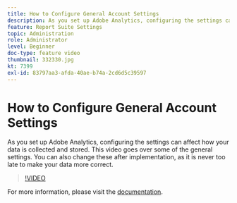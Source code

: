 ```yaml
---
title: How to Configure General Account Settings
description: As you set up Adobe Analytics, configuring the settings can affect how your data is collected and stored. This video goes over some of the general settings. You can also change these after implementation, as it is never too late to make your data more correct.
feature: Report Suite Settings
topic: Administration
role: Administrator
level: Beginner
doc-type: feature video
thumbnail: 332330.jpg
kt: 7399
exl-id: 83797aa3-afda-40ae-b74a-2cd6d5c39597
---
```

# How to Configure General Account Settings

As you set up Adobe Analytics, configuring the settings can affect how your data is collected and stored. This video goes over some of the general settings. You can also change these after implementation, as it is never too late to make your data more correct.

>[!VIDEO](https://video.tv.adobe.com/v/332330/?quality=12&learn=on)

For more information, please visit the [documentation](https://experienceleague.adobe.com/docs/analytics/admin/admin-tools/general-acct-settings-admin.html?lang=en#admin-tools).
